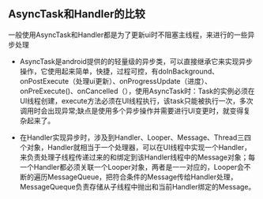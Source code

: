 ## AsyncTask和Handler的比较
一般使用AsyncTask和Handler都是为了更新ui时不阻塞主线程，来进行的一些异步处理
- AsyncTask是android提供的的轻量级的异步类，可以直接继承它来实现异步操作，它使用起来简单，快捷，过程可控，有doInBackground、onPostExecute（处理ui更新）、onProgressUpdate（进度）、onPreExecute()、onCancelled（），使用AsyncTask时：Task的实例必须在UI线程创建，execute方法必须在UI线程执行，该task只能被执行一次，多次调用时会出现异常;缺点是使用多个异步操作并需要进行UI变更时，就变得复杂起来了。

- 在Handler实现异步时，涉及到Handler、Looper、Message、Thread三四个对象，Handler就相当于一个处理器，可以在UI线程中实现一个Handler，来负责处理子线程传递过来的和绑定到该Handler线程中的Message对象；每一个Handler都必须关联一个Looper对象，两者是一一对应的，Looper会不断的遍历MessageQueue，把符合条件的Message传给Handler处理，MessageQueque负责存储从子线程中抛出和当前Handler绑定的Message。

